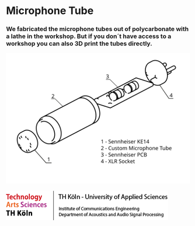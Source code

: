﻿# Microphone Tube

### We fabricated the microphone tubes out of polycarbonate with a lathe in the workshop. But if you don´t have access to a workshop you can also 3D print the tubes directly.


<img src = "microphone_tube_explosion_view.svg">
<br> 

<br> 



<img src = "../../x_TH_footer.png">
